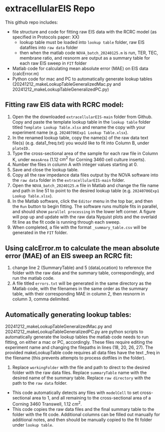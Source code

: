 # extracellularEIS Repo

This github repo includes:
- file structure and code for fitting raw EIS data with the RCRC model (as specified in Protocols paper: XX)
  - lookup table must be loaded into ``lookup table`` folder, raw EIS datafiles into ``raw data`` folder
  - then when the matlab code ``NOVA_batch_20240125.m`` is run, TER, TEC, membrane ratio, and resnorm are output as a summary table for each raw EIS sweep in ``FIT`` folder
- Matlab code for calculating mean absolute error (MAE) on EIS data (calcError.m)
- Python code for mac and PC to automatically generate lookup tables (20241212_makeLookupTableGeneralizedMac.py and 20241212_makeLookupTableGeneralizedPC.py)

## Fitting raw EIS data with RCRC model:
1. Open the the downloaded ``extracellularEIS-main`` folder from Github. Copy and paste the template lookup table in the ``lookup table`` folder titled ``Template Lookup Table.xlsx`` and rename the copy with your experiment name (e.g. ``20240706Exp1 Lookup Table.xlsx``).
2. In the renamed lookup table, copy the name(s) of the raw data text file(s) (e.g. data1_freq.txt) you would like to fit into Column B, under ``plateID.``
3. Type the cross-sectional area of the sample for each raw file in Column K, under ``measArea`` (1.12 $\mathrm{cm^2}$ for Corning 3460 cell culture inserts).
4. Number the files in column A with integer values starting at 0.
5. Save and close the lookup table.
6. Copy all the raw impedance data files output by the NOVA software into the ``raw data`` folder in the ``extracellularEIS-main`` folder.
7. Open the ``NOVA_batch_20240125.m`` file in Matlab and change the file name and path in line 51 to point to the desired lookup table (e.g. ``20240706Exp1 Lookup Table.xlsx``).
8. In the Matlab software, click the ``Editor`` menu in the top bar, and then the ``Run`` button to begin fitting. The software runs multiple fits in parallel, and should show ``parallel processing`` in the lower left corner. A figure will pop up and update with the raw data Nyquist plots and the overlaid fit line as the fit code is running through each sweep.
9. When completed, a file with the format ``_summary_table.csv`` will be generated in the ``FIT`` folder. 

## Using calcError.m to calculate the mean absolute error (MAE) of an EIS sweep an RCRC fit:
1. change line 2 (SummaryTable) and 5 (dataLocation) to reference the folder with the raw data and the summary table, correspondingly, and run the matlab code.
2. A file titled ``errors.txt`` will be generated in the same directory as the Matlab code, with the filenames in the same order as the summary table, with their corresponding MAE in column 2, then resnorm in column 3, comma delimited.
   
## Automatically generating lookup tables:
20241212_makeLookupTableGeneralizedMac.py and 20241212_makeLookupTableGeneralizedPC.py are python scripts to automatically generate the lookup tables the matlab code needs to run fitting, on either a mac or PC, accordingly.
These files require editing the experiment name and changing the filepaths in lines (18, 20, 26, 27).
The provided makeLookupTable code requires all data files have the text _freq in the filename (this prevents attempts to process dotfiles in the folder).
1. Replace ``workingFolder`` with the file and path to direct to the desired folder with the raw data files. Replace ``summaryTable`` name with the desired name of the summary table. Replace ``raw directory`` with the path to the ``raw data`` folder.
- This code automatically detects any files with ``modelCell`` to set cross-sectional area to 1, and all remaining to the cross-sectional area of a Corning 3460 Transwell, 1.12 $cm^{2}$.
- This code copies the raw data files and the final summary table to the folder with the fit code. Additional columns can be filled out manually for additional notes, and then should be manually copied to the fit folder under ``lookup table``.
